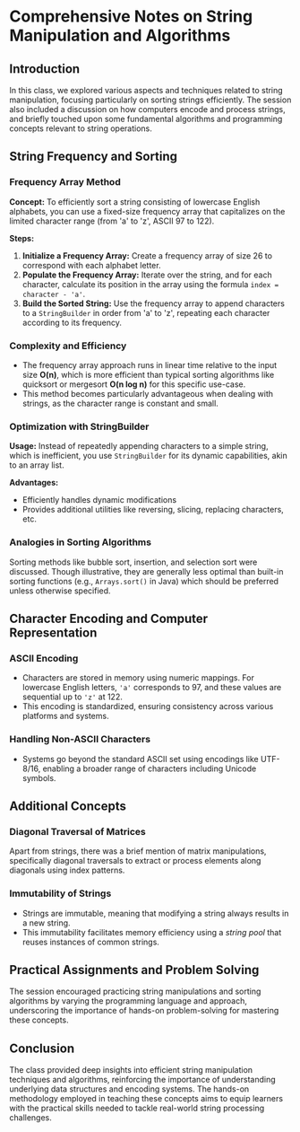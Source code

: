 # Comprehensive Notes on String Manipulation and Algorithms

## Introduction
In this class, we explored various aspects and techniques related to string manipulation, focusing particularly on sorting strings efficiently. The session also included a discussion on how computers encode and process strings, and briefly touched upon some fundamental algorithms and programming concepts relevant to string operations.

## String Frequency and Sorting

### Frequency Array Method
**Concept:** To efficiently sort a string consisting of lowercase English alphabets, you can use a fixed-size frequency array that capitalizes on the limited character range (from 'a' to 'z', ASCII 97 to 122).

**Steps:**
1. **Initialize a Frequency Array:** Create a frequency array of size 26 to correspond with each alphabet letter.
2. **Populate the Frequency Array:** Iterate over the string, and for each character, calculate its position in the array using the formula `index = character - 'a'`.
3. **Build the Sorted String:** Use the frequency array to append characters to a `StringBuilder` in order from 'a' to 'z', repeating each character according to its frequency.

### Complexity and Efficiency
- The frequency array approach runs in linear time relative to the input size **O(n)**, which is more efficient than typical sorting algorithms like quicksort or mergesort **O(n log n)** for this specific use-case.
- This method becomes particularly advantageous when dealing with strings, as the character range is constant and small.

### Optimization with StringBuilder
**Usage:** Instead of repeatedly appending characters to a simple string, which is inefficient, you use `StringBuilder` for its dynamic capabilities, akin to an array list.

**Advantages:**
- Efficiently handles dynamic modifications
- Provides additional utilities like reversing, slicing, replacing characters, etc.

### Analogies in Sorting Algorithms
Sorting methods like bubble sort, insertion, and selection sort were discussed. Though illustrative, they are generally less optimal than built-in sorting functions (e.g., `Arrays.sort()` in Java) which should be preferred unless otherwise specified.

## Character Encoding and Computer Representation

### ASCII Encoding
- Characters are stored in memory using numeric mappings. For lowercase English letters, `'a'` corresponds to 97, and these values are sequential up to `'z'` at 122.
- This encoding is standardized, ensuring consistency across various platforms and systems.

### Handling Non-ASCII Characters
- Systems go beyond the standard ASCII set using encodings like UTF-8/16, enabling a broader range of characters including Unicode symbols.

## Additional Concepts

### Diagonal Traversal of Matrices
Apart from strings, there was a brief mention of matrix manipulations, specifically diagonal traversals to extract or process elements along diagonals using index patterns.

### Immutability of Strings
- Strings are immutable, meaning that modifying a string always results in a new string.
- This immutability facilitates memory efficiency using a *string pool* that reuses instances of common strings.

## Practical Assignments and Problem Solving
The session encouraged practicing string manipulations and sorting algorithms by varying the programming language and approach, underscoring the importance of hands-on problem-solving for mastering these concepts.

## Conclusion
The class provided deep insights into efficient string manipulation techniques and algorithms, reinforcing the importance of understanding underlying data structures and encoding systems. The hands-on methodology employed in teaching these concepts aims to equip learners with the practical skills needed to tackle real-world string processing challenges.
